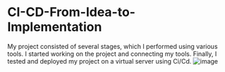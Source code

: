 # CI-CD-From-Idea-to-Implementation
My project consisted of several stages, which I performed using various tools. I started working on the project and connecting my tools. Finally, I tested and deployed my project on a virtual server using Ci/Cd.
![image](https://user-images.githubusercontent.com/67193582/227723976-a880d59b-13c7-4137-9a78-600b22da416d.png)
